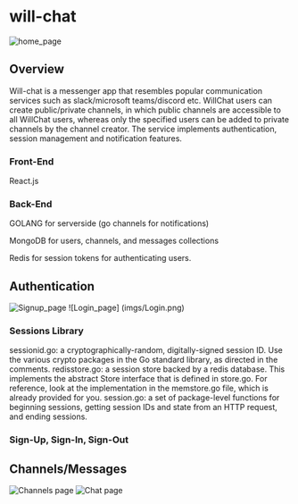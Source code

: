 # will-chat
![home_page](imgs/Signup.png) <!-- .element height="5%" width="5%" -->

## Overview
Will-chat is a messenger app that resembles popular communication services such as slack/microsoft teams/discord etc. WillChat users can create public/private channels, in which public channels are accessible to all WillChat users, whereas only the specified users can be added to private channels by the channel creator. The service implements authentication, session management and notification features. 

### Front-End
React.js

### Back-End
GOLANG for serverside (go channels for notifications)

MongoDB for users, channels, and messages collections 

Redis for session tokens for authenticating users. 


## Authentication

![Signup_page](imgs/Signup.png) <!-- .element height="40%" width="40%" -->
![Login_page] (imgs/Login.png) <!-- .element height="40%" width="40%" -->

### Sessions Library

sessionid.go: a cryptographically-random, digitally-signed session ID. Use the various crypto packages in the Go standard library, as directed in the comments.
redisstore.go: a session store backed by a redis database. This implements the abstract Store interface that is defined in store.go. For reference, look at the implementation in the memstore.go file, which is already provided for you.
session.go: a set of package-level functions for beginning sessions, getting session IDs and state from an HTTP request, and ending sessions.

### Sign-Up, Sign-In, Sign-Out



## Channels/Messages
![Channels page](imgs/Channels.png) <!-- .element height="30%" width="30%" -->
![Chat page](imgs/Chat.png) <!-- .element height="30%" width="30%" -->



